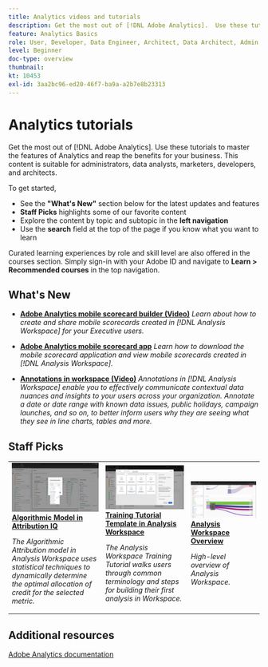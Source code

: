```yaml
---
title: Analytics videos and tutorials
description: Get the most out of [!DNL Adobe Analytics].  Use these tutorials to master the features of Analytics and reap the benefits for your business. This content is suitable for administrators, data analysts, marketers, developers, and architects. 
feature: Analytics Basics
role: User, Developer, Data Engineer, Architect, Data Architect, Admin, Leader
level: Beginner
doc-type: overview
thumbnail: 
kt: 10453
exl-id: 3aa2bc96-ed20-46f7-ba9a-a2b7e8b23313
---
```



# Analytics tutorials

Get the most out of [!DNL Adobe Analytics].  Use these tutorials to master the features of Analytics and reap the benefits for your business. This content is suitable for administrators, data analysts, marketers, developers, and architects. 
  
To get started, 
* See the **"What's New"** section below for the latest updates and features
* **Staff Picks** highlights some of our favorite content 
* Explore the content by topic and subtopic in the **left navigation**
* Use the **search** field at the top of the page if you know what you want to learn

Curated learning experiences by role and skill level are also offered in the courses section. Simply sign-in with your Adobe ID and navigate to **Learn > Recommended courses** in the top navigation.

## What's New

* **[Adobe Analytics mobile scorecard builder (Video)](additional-tools/analytics-dashboards/adobe-analytics-dashboards-scorecard-builder.md)**
    *Learn about how to create and share mobile scorecards created in [!DNL Analysis Workspace] for your Executive users.*

* **[Adobe Analytics mobile scorecard app](additional-tools/analytics-dashboards/adobe-analytics-dashboards-in-app-experience.md)**
    *Learn how to download the mobile scorecard application and view mobile scorecards created in [!DNL Analysis Workspace].*

* **[Annotations in workspace (Video)](analysis-workspace/navigating-workspace-projects/annotations-in-analysis-workspace.md)**
    *Annotations in [!DNL Analysis Workspace] enable you to effectively communicate contextual data nuances and insights to your users across your organization. Annotate a date or date range with known data issues, public holidays, campaign launches, and so on, to better inform users why they are seeing what they see in line charts, tables and more.*

## Staff Picks

<table>
<tr>
  <td>
    <a href="analysis-workspace/attribution-iq/algorithmic-model-in-attribution-iq.md">
      <img alt="Algorithmic Model in Attribution IQ" src="assets/36205.jpg" />
    </a>
    <div>
      <a href="analysis-workspace/attribution-iq/algorithmic-model-in-attribution-iq.md">
    <strong>Algorithmic Model in Attribution IQ</strong>
    </a>
    </div>
    <p>
    <em>The Algorithmic Attribution model in Analysis Workspace uses statistical techniques to dynamically determine the optimal allocation of credit for the selected metric.</em>
    <p>
  </td>
   <td>
    <a href="analysis-workspace/navigating-workspace-projects/training-tutorial-template-in-analysis-workspace.md">
      <img alt="Training Tutorial Template in Analysis Workspace" src="assets/33773.jpg" />
    </a>
    <div>
      <a href="analysis-workspace/navigating-workspace-projects/training-tutorial-template-in-analysis-workspace.md">
    <strong>Training Tutorial Template in Analysis Workspace</strong>
    </a>
    </div>
    <p>
    <em>The Analysis Workspace Training Tutorial walks users through common terminology and steps for building their first analysis in Workspace.</em>
    <p>
  </td>
  <td>
    <a href="analysis-workspace/analysis-workspace-basics/analysis-workspace-overview.md">
      <img alt="thumbnail image for the 'Analysis Workspace Overview' video" src="assets/thumb_analysis-workspace-overview.png" />
    </a>
    <div>
      <a href="analysis-workspace/analysis-workspace-basics/analysis-workspace-overview.md">
    <strong>Analysis Workspace Overview</strong>
    </a>
    </div>
    <p>
    <em>High-level overview of Analysis Workspace.</em>
    <p>
  </td>
</tr>
</table>

## Additional resources

[Adobe Analytics documentation](https://experienceleague.adobe.com/docs/analytics.html)